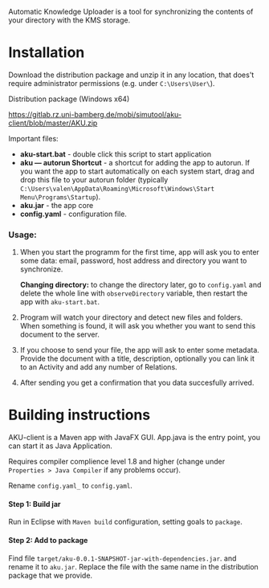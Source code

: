 Automatic Knowledge Uploader is a tool for synchronizing the contents of your directory with the KMS storage.

# Installation
Download the distribution package and unzip it in any location, that does't require administrator permissions (e.g. under `C:\Users\User\`).


Distribution package (Windows x64)

https://gitlab.rz.uni-bamberg.de/mobi/simutool/aku-client/blob/master/AKU.zip


Important files:
- **aku-start.bat** - double click this script to start application
- **aku — autorun Shortcut** - a shortcut for adding the app to autorun. If you want the app to start automatically on each system start, drag and drop this file to your autorun folder (typically `C:\Users\valen\AppData\Roaming\Microsoft\Windows\Start Menu\Programs\Startup`).
- **aku.jar** - the app core
- **config.yaml** - configuration file. 

### Usage:
1. When you start the programm for the first time, app will ask you to enter some data: email, password, host address and directory you want to synchronize.
    
	**Changing directory:** to change the directory later, go to `config.yaml` and delete the whole line with `observeDirectory` variable, then restart the app with `aku-start.bat`.
2. Program will watch your directory and detect new files and folders. When something is found, it will ask you whether you want to send this document to the server. 
3. If you choose to send your file, the app will ask to enter some metadata. Provide the document with a title, description, optionally you can link it to an Activity and add any number of Relations.
4. After sending you get a confirmation that you data succesfully arrived.


# Building instructions

AKU-client is a Maven app with JavaFX GUI. App.java is the entry point, you can start it as Java Application.

Requires compiler complience level 1.8 and higher (change under `Properties > Java Compiler` if any problems occur).

Rename `config.yaml_` to `config.yaml`.

#### Step 1: Build jar
Run in Eclipse with `Maven build` configuration, setting goals to `package`.

#### Step 2: Add to package
Find file `target/aku-0.0.1-SNAPSHOT-jar-with-dependencies.jar`. and rename it to `aku.jar`. Replace the file with the same name in the distribution package that we provide.